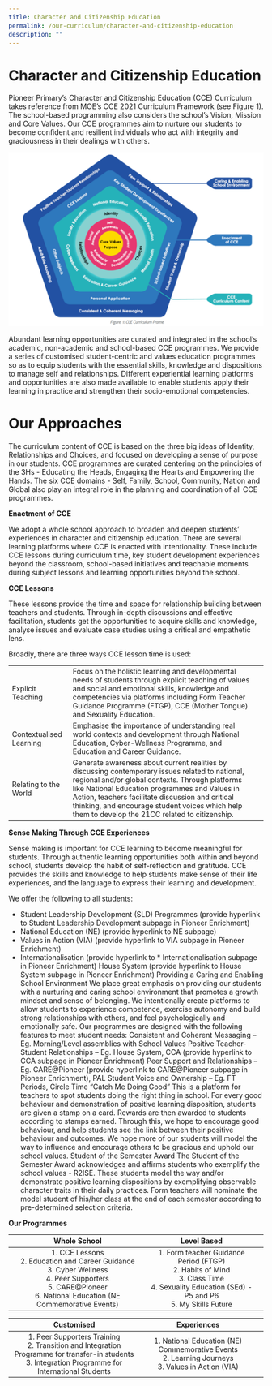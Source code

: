 ```yaml
---
title: Character and Citizenship Education
permalink: /our-curriculum/character-and-citizenship-education
description: ""
---
```

# Character and Citizenship Education

Pioneer Primary’s Character and Citizenship Education (CCE) Curriculum takes reference from MOE’s CCE 2021 Curriculum Framework (see Figure 1). The school-based programming also considers the school’s Vision, Mission and Core Values. Our CCE programmes aim to nurture our students to become confident and resilient individuals who act with integrity and graciousness in their dealings with others.

![](/images/image1.png)

Abundant learning opportunities are curated and integrated in the school’s academic, non-academic and school-based CCE programmes. We provide a series of customised student-centric and values education programmes so as to equip students with the essential skills, knowledge and dispositions to manage self and relationships. Different experiential learning platforms and opportunities are also made available to enable students apply their learning in practice and strengthen their socio-emotional competencies. 


# Our Approaches

The curriculum content of CCE is based on the three big ideas of Identity, Relationships and Choices, and focused on developing a sense of purpose in our students. CCE programmes are curated centering on the principles of the 3Hs - Educating the Heads, Engaging the Hearts and Empowering the Hands. The six CCE domains - Self, Family, School, Community, Nation and Global also play an integral role in the planning and coordination of all CCE programmes. 

**Enactment of CCE**

We adopt a whole school approach to broaden and deepen students’ experiences in character and citizenship education. There are several learning platforms where CCE is enacted with intentionality. These include CCE lessons during curriculum time, key student development experiences beyond the classroom, school-based initiatives and teachable moments during subject lessons and learning opportunities beyond the school. 

**CCE Lessons**

These lessons provide the time and space for relationship building between teachers and students. Through in-depth discussions and effective facilitation, students get the opportunities to acquire skills and knowledge, analyse issues and evaluate case studies using a critical and empathetic lens.

 

Broadly, there are three ways CCE lesson time is used:

|                         |                                                                                                                                                                                                                                                                                                                                                              |   |
|-------------------------|--------------------------------------------------------------------------------------------------------------------------------------------------------------------------------------------------------------------------------------------------------------------------------------------------------------------------------------------------------------|---|
| Explicit Teaching       | Focus on the holistic learning and developmental needs of students through explicit teaching of values and social and emotional skills, knowledge and competencies via platforms including Form Teacher Guidance Programme (FTGP), CCE (Mother Tongue) and Sexuality Education.                                                                              |   |
| Contextualised Learning | Emphasise the importance of understanding real world contexts and development through National Education, Cyber-Wellness Programme, and Education and Career Guidance.                                                                                                                                                                                       |   |
| Relating to the World   | Generate awareness about current realities by discussing contemporary issues related to national, regional and/or global contexts. Through platforms like National Education programmes and Values in Action, teachers facilitate discussion and critical thinking, and encourage student voices which help them to develop the 21CC related to citizenship. |   |

**Sense Making Through CCE Experiences** 

Sense making is important for CCE learning to become meaningful for students. Through authentic learning opportunities both within and beyond school, students develop the habit of self-reflection and gratitude. CCE provides the skills and knowledge to help students make sense of their life experiences, and the language to express their learning and development.  
 
We offer the following to all students:
* Student Leadership Development (SLD) Programmes (provide hyperlink to Student Leadership Development subpage in Pioneer Enrichment)
* National Education (NE) (provide hyperlink to NE subpage)
* Values in Action (VIA) (provide hyperlink to VIA subpage in Pioneer Enrichment)
* Internationalisation (provide hyperlink to * Internationalisation subpage in Pioneer Enrichment)
House System (provide hyperlink to House System subpage in Pioneer Enrichment)
Providing a Caring and Enabling School Environment
We place great emphasis on providing our students with a nurturing and caring school environment that promotes a growth mindset and sense of belonging. We intentionally create platforms to allow students to experience competence, exercise autonomy and build strong relationships with others, and feel psychologically and emotionally safe. Our programmes are designed with the following features to meet student needs:
Consistent and Coherent Messaging – Eg. Morning/Level assemblies with School Values
Positive Teacher-Student Relationships – Eg. House System, CCA (provide hyperlink to CCA subpage in Pioneer Enrichment)
Peer Support and Relationships – Eg. CARE@Pioneer (provide hyperlink to CARE@Pioneer subpage in Pioneer Enrichment), PAL
Student Voice and Ownership – Eg. FT Periods, Circle Time
“Catch Me Doing Good”
This is a platform for teachers to spot students doing the right thing in school. For every good behaviour and demonstration of positive learning disposition, students are given a stamp on a card. Rewards are then awarded to students according to stamps earned. Through this, we hope to encourage good behaviour, and help students see the link between their positive behaviour and outcomes.  We hope more of our students will model the way to influence and encourage others to be gracious and uphold our school values.
Student of the Semester Award
The Student of the Semester Award acknowledges and affirms students who exemplify the school values - R2ISE. These students model the way and/or demonstrate positive learning dispositions by exemplifying observable character traits in their daily practices. Form teachers will nominate the model student of his/her class at the end of each semester according to pre-determined selection criteria.

**Our Programmes**

|                                                               Whole School                                                              |                                                       Level Based                                                      |   |
|:---------------------------------------------------------------------------------------------------------------------------------------:|:----------------------------------------------------------------------------------------------------------------------:|---|
| 1. CCE Lessons <br>2. Education and Career Guidance <br> 3. Cyber Wellness <br> 4. Peer Supporters <br> 5. CARE@Pioneer  <br> 6. National Education (NE Commemorative Events)  | 1. Form teacher Guidance Period (FTGP) <br> 2. Habits of Mind <br> 3. Class Time <br>4. Sexuality Education (SEd)  - P5 and P6 <br> 5. My Skills Future |   |

|                                                                Customised                                                               |                                       Experiences                                       |   |
|:---------------------------------------------------------------------------------------------------------------------------------------:|:---------------------------------------------------------------------------------------:|---|
| 1. Peer Supporters Training <br> 2. Transition and Integration Programme for transfer-in students <br>3. Integration Programme for International Students | 1. National Education (NE) Commemorative  Events  <br> 2. Learning Journeys <br> 3. Values in Action (VIA) |   |